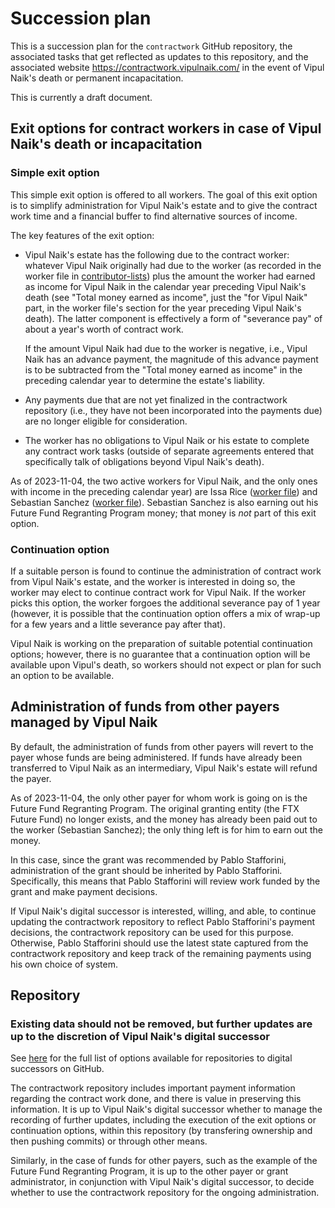 # Succession plan

This is a succession plan for the `contractwork` GitHub repository,
the associated tasks that get reflected as updates to this repository,
and the associated website https://contractwork.vipulnaik.com/ in the
event of Vipul Naik's death or permanent incapacitation.

This is currently a draft document.

## Exit options for contract workers in case of Vipul Naik's death or incapacitation

### Simple exit option

This simple exit option is offered to all workers. The goal of this
exit option is to simplify administration for Vipul Naik's estate and
to give the contract work time and a financial buffer to find
alternative sources of income.

The key features of the exit option:

* Vipul Naik's estate has the following due to the contract worker:
  whatever Vipul Naik originally had due to the worker (as recorded in
  the worker file in
  [contributor-lists](https://github.com/vipulnaik/contractwork/blob/master/contributor-lists/))
  plus the amount the worker had earned as income for Vipul Naik in
  the calendar year preceding Vipul Naik's death (see "Total money
  earned as income", just the "for Vipul Naik" part, in the worker
  file's section for the year preceding Vipul Naik's death). The
  latter component is effectively a form of "severance pay" of about a
  year's worth of contract work.

  If the
  amount Vipul Naik had due to the worker is negative, i.e., Vipul
  Naik has an advance payment, the magnitude of this advance payment
  is to be subtracted from the "Total money earned as income" in the
  preceding calendar year to determine the estate's liability.

* Any payments due that are not yet finalized in the contractwork
  repository (i.e., they have not been incorporated into the payments
  due) are no longer eligible for consideration.

* The worker has no obligations to Vipul Naik or his estate to
  complete any contract work tasks (outside of separate agreements
  entered that specifically talk of obligations beyond Vipul Naik's
  death).

As of 2023-11-04, the two active workers for Vipul Naik, and the only
ones with income in the preceding calendar year) are Issa Rice
([worker
file](https://github.com/vipulnaik/contractwork/blob/master/contributor-lists/issa-list.mediawiki))
and Sebastian Sanchez ([worker
file](https://github.com/vipulnaik/contractwork/blob/master/contributor-lists/sebastian-sanchez-list.mediawiki)). Sebastian
Sanchez is also earning out his Future Fund Regranting Program money;
that money is *not* part of this exit option.

### Continuation option

If a suitable person is found to continue the administration of
contract work from Vipul Naik's estate, and the worker is interested
in doing so, the worker may elect to continue contract work for Vipul
Naik. If the worker picks this option, the worker forgoes the
additional severance pay of 1 year (however, it is possible that the
continuation option offers a mix of wrap-up for a few years and a
little severance pay after that).

Vipul Naik is working on the preparation of suitable potential
continuation options; however, there is no guarantee that a
continuation option will be available upon Vipul's death, so workers
should not expect or plan for such an option to be available.

## Administration of funds from other payers managed by Vipul Naik

By default, the administration of funds from other payers will revert
to the payer whose funds are being administered. If funds have already
been transferred to Vipul Naik as an intermediary, Vipul Naik's estate
will refund the payer.

As of 2023-11-04, the only other payer for whom work is going on is
the Future Fund Regranting Program. The original granting entity (the
FTX Future Fund) no longer exists, and the money has already been paid
out to the worker (Sebastian Sanchez); the only thing left is for him
to earn out the money.

In this case, since the grant was recommended by Pablo Stafforini,
administration of the grant should be inherited by Pablo
Stafforini. Specifically, this means that Pablo Stafforini will review
work funded by the grant and make payment decisions.

If Vipul Naik's digital successor is interested, willing, and able, to
continue updating the contractwork repository to reflect Pablo
Stafforini's payment decisions, the contractwork repository can be
used for this purpose. Otherwise, Pablo Stafforini should use the
latest state captured from the contractwork repository and keep track
of the remaining payments using his own choice of system.

## Repository

### Existing data should not be removed, but further updates are up to the discretion of Vipul Naik's digital successor

See
[here](https://docs.github.com/en/account-and-profile/setting-up-and-managing-your-personal-account-on-github/managing-access-to-your-personal-repositories/maintaining-ownership-continuity-of-your-personal-accounts-repositories#about-successors)
for the full list of options available for repositories to digital
successors on GitHub.

The contractwork repository includes important payment information
regarding the contract work done, and there is value in preserving
this information. It is up to Vipul Naik's digital successor whether
to manage the recording of further updates, including the execution
of the exit options or continuation options, within this repository
(by transfering ownership and then pushing commits) or through other
means.

Similarly, in the case of funds for other payers, such as the example
of the Future Fund Regranting Program, it is up to the other payer or
grant administrator, in conjunction with Vipul Naik's digital
successor, to decide whether to use the contractwork repository for
the ongoing administration.
